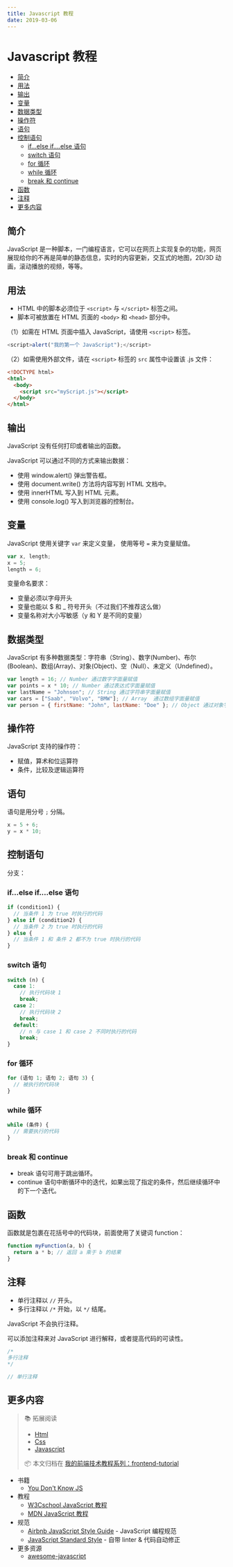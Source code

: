```yaml
---
title: Javascript 教程
date: 2019-03-06
---
```


# Javascript 教程

<!-- TOC depthFrom:2 depthTo:3 -->

- [简介](#简介)
- [用法](#用法)
- [输出](#输出)
- [变量](#变量)
- [数据类型](#数据类型)
- [操作符](#操作符)
- [语句](#语句)
- [控制语句](#控制语句)
    - [if...else if....else 语句](#ifelse-ifelse-语句)
    - [switch 语句](#switch-语句)
    - [for 循环](#for-循环)
    - [while 循环](#while-循环)
    - [break 和 continue](#break-和-continue)
- [函数](#函数)
- [注释](#注释)
- [更多内容](#更多内容)

<!-- /TOC -->

## 简介

JavaScript 是一种脚本，一门编程语言，它可以在网页上实现复杂的功能，网页展现给你的不再是简单的静态信息，实时的内容更新，交互式的地图，2D/3D 动画，滚动播放的视频，等等。

## 用法

- HTML 中的脚本必须位于 `<script>` 与 `</script>` 标签之间。
- 脚本可被放置在 HTML 页面的 `<body>` 和 `<head>` 部分中。

（1）如需在 HTML 页面中插入 JavaScript，请使用 `<script>` 标签。

```js
<script>alert("我的第一个 JavaScript");</script>
```

（2）如需使用外部文件，请在 `<script>` 标签的 `src` 属性中设置该 .js 文件：

```html
<!DOCTYPE html>
<html>
  <body>
    <script src="myScript.js"></script>
  </body>
</html>
```

## 输出

JavaScript 没有任何打印或者输出的函数。

JavaScript 可以通过不同的方式来输出数据：

- 使用 window.alert() 弹出警告框。
- 使用 document.write() 方法将内容写到 HTML 文档中。
- 使用 innerHTML 写入到 HTML 元素。
- 使用 console.log() 写入到浏览器的控制台。

## 变量

JavaScript 使用关键字 `var` 来定义变量， 使用等号 `=` 来为变量赋值。

```js
var x, length;
x = 5;
length = 6;
```

变量命名要求：

- 变量必须以字母开头
- 变量也能以 \$ 和 \_ 符号开头（不过我们不推荐这么做）
- 变量名称对大小写敏感（y 和 Y 是不同的变量）

## 数据类型

JavaScript 有多种数据类型：字符串（String）、数字(Number)、布尔(Boolean)、数组(Array)、对象(Object)、空（Null）、未定义（Undefined）。

```js
var length = 16; // Number 通过数字字面量赋值
var points = x * 10; // Number 通过表达式字面量赋值
var lastName = "Johnson"; // String 通过字符串字面量赋值
var cars = ["Saab", "Volvo", "BMW"]; // Array  通过数组字面量赋值
var person = { firstName: "John", lastName: "Doe" }; // Object 通过对象字面量赋值
```

## 操作符

JavaScript 支持的操作符：

- 赋值，算术和位运算符
- 条件，比较及逻辑运算符

## 语句

语句是用分号 `;` 分隔。

```js
x = 5 + 6;
y = x * 10;
```

## 控制语句

分支：

### if...else if....else 语句

```js
if (condition1) {
  // 当条件 1 为 true 时执行的代码
} else if (condition2) {
  // 当条件 2 为 true 时执行的代码
} else {
  // 当条件 1 和 条件 2 都不为 true 时执行的代码
}
```

### switch 语句

```js
switch (n) {
  case 1:
    // 执行代码块 1
    break;
  case 2:
    // 执行代码块 2
    break;
  default:
    // n 与 case 1 和 case 2 不同时执行的代码
    break;
}
```

### for 循环

```js
for (语句 1; 语句 2; 语句 3) {
  // 被执行的代码块
}
```

### while 循环

```js
while (条件) {
  // 需要执行的代码
}
```

### break 和 continue

- break 语句可用于跳出循环。
- continue 语句中断循环中的迭代，如果出现了指定的条件，然后继续循环中的下一个迭代。

## 函数

函数就是包裹在花括号中的代码块，前面使用了关键词 function：

```js
function myFunction(a, b) {
  return a * b; // 返回 a 乘于 b 的结果
}
```

## 注释

- 单行注释以 `//` 开头。
- 多行注释以 `/*` 开始，以 `*/` 结尾。

JavaScript 不会执行注释。

可以添加注释来对 JavaScript 进行解释，或者提高代码的可读性。

```js
/* 
多行注释
*/

// 单行注释
```

## 更多内容

> :books: 拓展阅读
>
> - [Html](html.md)
> - [Css](css.md)
> - [Javascript](javascript.md)
>
> :package: 本文归档在 [我的前端技术教程系列：frontend-tutorial](https://github.com/dunwu/frontend-tutorial)

- 书籍
  - [You Don't Know JS](https://github.com/getify/You-Dont-Know-JS)
- 教程
  - [W3Cschool JavaScript 教程](https://www.w3cschool.cn/javascript/)
  - [MDN JavaScript 教程](https://developer.mozilla.org/zh-CN/docs/Learn/JavaScript)
- 规范
  - [Airbnb JavaScript Style Guide](https://github.com/airbnb/javascript) - JavaScript 编程规范
  - [JavaScript Standard Style](https://github.com/standard/standard/blob/master/docs/README-zhcn.md) - 自带 linter & 代码自动修正
- 更多资源
  - [awesome-javascript](https://github.com/sorrycc/awesome-javascript)
